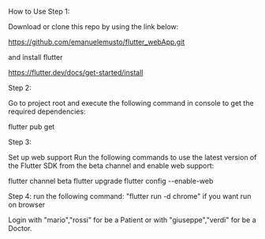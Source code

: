 How to Use
Step 1:

Download or clone this repo by using the link below:

https://github.com/emanuelemusto/flutter_webApp.git

and install flutter

https://flutter.dev/docs/get-started/install

Step 2:

Go to project root and execute the following command in console to get the required dependencies:

flutter pub get 

Step 3:

Set up web support
Run the following commands to use the latest version of the Flutter SDK from the beta channel and enable web support:

flutter channel beta
flutter upgrade
flutter config --enable-web

Step 4:
run the following command: "flutter run -d chrome" if you want run on browser

Login with "mario","rossi" for be a Patient or with "giuseppe","verdi" for be a Doctor.
